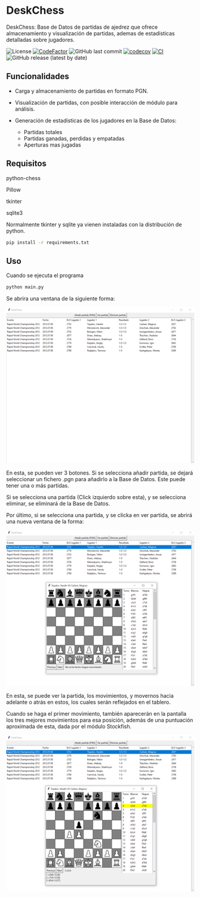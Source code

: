 # DeskChess

DeskChess: Base de Datos de partidas de ajedrez que ofrece almacenamiento y visualización de partidas, ademas de estadísticas detalladas sobre jugadores.

![License](https://img.shields.io/badge/License-MIT-yellow.svg)
[![CodeFactor](https://www.codefactor.io/repository/github/jfrozas/DeskChess/badge)](https://www.codefactor.io/repository/github/jfrozas/DeskChess)
![GitHub last commit](https://img.shields.io/github/last-commit/jfrozas/DeskChess)
[![codecov](https://codecov.io/gh/jfrozas/DeskChess/graph/badge.svg?token=9BM2GOHTEC)](https://codecov.io/gh/jfrozas/DeskChess)
[![CI](https://github.com/jfrozas/DeskChess/actions/workflows/ci.yaml/badge.svg)](https://github.com/jfrozas/DeskChess/actions/workflows/ci.yaml)
![GitHub release (latest by date)](https://img.shields.io/github/v/release/jfrozas/DeskChess)


## Funcionalidades

- Carga y almacenamiento de partidas en formato PGN.
- Visualización de partidas, con posible interacción de módulo para análisis.
- Generación de estadísticas de los jugadores en la Base de Datos:
  
    - Partidas totales
    - Partidas ganadas, perdidas y empatadas
    - Aperturas mas jugadas


## Requisitos

python-chess

Pillow

tkinter

sqlite3

Normalmente tkinter y sqlite ya vienen instaladas con la distribución de python.

```bash
pip install -r requirements.txt
```

## Uso

Cuando se ejecuta el programa

```bash
python main.py
```

Se abrira una ventana de la siguiente forma:

![Ventana inicial](assets/f1.png)

En esta, se pueden ver 3 botones. Si se selecciona añadir partida, se dejará seleccionar un fichero .pgn para añadirlo a la Base de Datos. Este puede tener una o más partidas.

Si se selecciona una partida (Click izquierdo sobre esta), y se selecciona eliminar, se eliminará de la Base de Datos.

Por último, si se selecciona una partida, y se clicka en ver partida, se abrirá una nueva ventana  de la forma:

![Ventana secundaria](assets/f2.png)

En esta, se puede ver la partida, los movimientos, y movernos hacia adelante o atrás en estos, los cuales serán reflejados en el tablero.

Cuando se haga el primer movimiento, también aparecerán en la pantalla los tres mejores movimientos para esa posición, además de una puntuación aproximada de esta, dada por el módulo Stockfish.

![Ventana secundaria 2](assets/f3.png)

